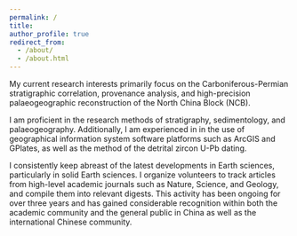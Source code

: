 ```yaml
---
permalink: /
title: 
author_profile: true
redirect_from: 
  - /about/
  - /about.html
---
```


My current research interests primarily focus on the Carboniferous-Permian stratigraphic correlation, provenance analysis, and high-precision palaeogeographic reconstruction of the North China Block (NCB). 

I am proficient in the research methods of stratigraphy, sedimentology, and palaeogeography. Additionally, I am experienced in in the use of geographical information system software platforms such as ArcGIS and GPlates, as well as the method of the detrital zircon U-Pb dating. 

I consistently keep abreast of the latest developments in Earth sciences, particularly in solid Earth sciences. I organize volunteers to track articles from high-level academic journals such as Nature, Science, and Geology, and compile them into relevant digests. This activity has been ongoing for over three years and has gained considerable recognition within both the academic community and the general public in China as well as the international Chinese community.



